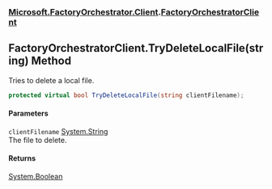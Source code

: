 ### [Microsoft.FactoryOrchestrator.Client](Microsoft_FactoryOrchestrator_Client.md 'Microsoft.FactoryOrchestrator.Client').[FactoryOrchestratorClient](FactoryOrchestratorClient.md 'Microsoft.FactoryOrchestrator.Client.FactoryOrchestratorClient')
## FactoryOrchestratorClient.TryDeleteLocalFile(string) Method
Tries to delete a local file.  
```csharp
protected virtual bool TryDeleteLocalFile(string clientFilename);
```
#### Parameters
<a name='Microsoft_FactoryOrchestrator_Client_FactoryOrchestratorClient_TryDeleteLocalFile(string)_clientFilename'></a>
`clientFilename` [System.String](https://docs.microsoft.com/en-us/dotnet/api/System.String 'System.String')  
The file to delete.
  
#### Returns
[System.Boolean](https://docs.microsoft.com/en-us/dotnet/api/System.Boolean 'System.Boolean')  
